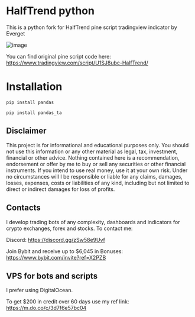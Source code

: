 # HalfTrend python
This is a python fork for HalfTrend pine script tradingview indicator by Everget

![image](https://github.com/ryu878/halftrend_python/assets/81808867/25eeab3e-ac0d-4cb0-ba97-529d018715e6)

You can find original pine script code here:
https://www.tradingview.com/script/U1SJ8ubc-HalfTrend/

# Installation

<code>pip install pandas</code>

<code>pip install pandas_ta</code>

## Disclaimer

This project is for informational and educational purposes only. You should not use this information or any other material as legal, tax, investment, financial or other advice. Nothing contained here is a recommendation, endorsement or offer by me to buy or sell any securities or other financial instruments. If you intend to use real money, use it at your own risk. Under no circumstances will I be responsible or liable for any claims, damages, losses, expenses, costs or liabilities of any kind, including but not limited to direct or indirect damages for loss of profits.


## Contacts
I develop trading bots of any complexity, dashboards and indicators for crypto exchanges, forex and stocks.
To contact me:

Discord: https://discord.gg/zSw58e9Uvf

Join Bybit and receive up to $6,045 in Bonuses: https://www.bybit.com/invite?ref=X2PZB


## VPS for bots and scripts
I prefer using DigitalOcean. 

To get $200 in credit over 60 days use my ref link: https://m.do.co/c/3d7f6e57bc04

